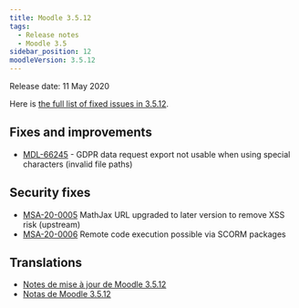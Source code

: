 ```yaml
---
title: Moodle 3.5.12
tags:
  - Release notes
  - Moodle 3.5
sidebar_position: 12
moodleVersion: 3.5.12
---
```


Release date: 11 May 2020

Here is [the full list of fixed issues in 3.5.12](https://moodle.atlassian.net/secure/IssueNavigator!executeAdvanced.jspa?jqlQuery=project+%3D+mdl+AND+resolution+%3D+fixed+AND+fixVersion+in+%28%223.5.12%22%29+ORDER+BY+priority+DESC&runQuery=true&clear=true).

## Fixes and improvements

- [MDL-66245](https://moodle.atlassian.net/browse/MDL-66245) - GDPR data request export not usable when using special characters (invalid file paths)

## Security fixes

- [MSA-20-0005](https://moodle.org/mod/forum/discuss.php?d=403512) MathJax URL upgraded to later version to remove XSS risk (upstream)
- [MSA-20-0006](https://moodle.org/mod/forum/discuss.php?d=403513) Remote code execution possible via SCORM packages

## Translations

- [Notes de mise à jour de Moodle 3.5.12](https://docs.moodle.org/fr/Notes_de_mise_à_jour_de_Moodle_3.5.12)
- [Notas de Moodle 3.5.12](https://docs.moodle.org/es/Notas_de_Moodle_3.5.12)
